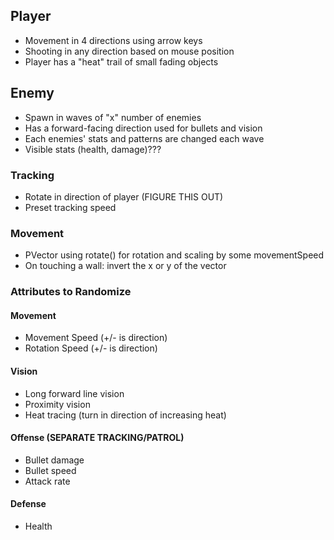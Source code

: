 ## Player
- Movement in 4 directions using arrow keys
- Shooting in any direction based on mouse position
- Player has a "heat" trail of small fading objects

## Enemy
- Spawn in waves of "x" number of enemies
- Has a forward-facing direction used for bullets and vision
- Each enemies' stats and patterns are changed each wave
- Visible stats (health, damage)???
### Tracking
- Rotate in direction of player (FIGURE THIS OUT)
- Preset tracking speed

### Movement
- PVector using rotate() for rotation and scaling by some movementSpeed
- On touching a wall: invert the x or y of the vector

### Attributes to Randomize
#### Movement
- Movement Speed (+/- is direction)
- Rotation Speed (+/- is direction)
#### Vision
- Long forward line vision
- Proximity vision
- Heat tracing (turn in direction of increasing heat)
#### Offense (SEPARATE TRACKING/PATROL)
- Bullet damage
- Bullet speed
- Attack rate
#### Defense
- Health
